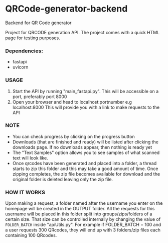 # QRCode-generator-backend
Backend for QR Code generator

Project for QRCODE generation API. The project comes with a quick HTML page for testing purposes.

### Dependencies:
- fastapi
- uvicorn

### USAGE
1. Start the API by running "main_fastapi.py".
 This will be accessible on a port, preferably port 8000
2. Open your browser and head to localhost:portnumber e.g localhost:8000
  This will provide you with a link to make requests to the API

### NOTE
- You can check progress by clicking on the progress button
- Downloads (that are finished and ready) will be listed after clicking the downloads page.
  If no downloads appear, then nothing is ready yet
- The "Text Samples" option allows you to see samples of what scanned text will look like.
- Once qrcodes have been generated and placed into a folder, a thread starts to zip this folder and this may take a good amount of time.
 Once zipping completes, the zip file becomes available for download and the original folder is deleted leaving only the zip file.

### HOW IT WORKS
Upon making a request, a folder named after the username you enter on the homepage will be created in the OUTPUT folder.
All the requests for this username will be placed in this folder split into groups/zips/folders of a certain size.
That size can be controlled internally by changing the value of `FOLDER_BATCH` inside "apiUtils.py".
For example if FOLDER_BATCH = 100 and a user requests 300 QRcodes, they will end up with 3 folders/zip files each containing 100 QRcodes.
